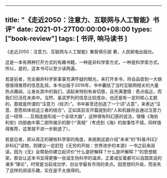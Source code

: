 
---
title: "《走近2050：注意力、互联网与人工智能》书评"
date: 2021-01-27T00:00:00+08:00
types: ["book-review"]
tags: [ 书评, 响马读书 ]
---

《走近2050：注意力、互联网与人工智能》集智俱乐部 著，人民邮电出版社。

这是一本有两种打开方式的有趣书籍，一种是非科学家方式，一种是科学家方式。所以，是的，这本书可以至少读两遍。

若是前者，完全摒弃科学家事事充满怀疑的眼光，来打开本书，将会品尝到一大锅很值得推荐的信息乱炖，本书出版于2016年，书中囊括了当时互联网相关的大量热点趣闻，让身处其中的我们，读起来特别有亲切感，且充满激情：奇点临近，而我们已活在未来中。当然，虽说罗列的信息比较庞杂，也还是有一定的核心主题的，那就是所谓的“注意力（经济）”。书中甚至还创造了一个词“占意”，来表达“注意、意愿和体验这三者的结合”。正如其前言开篇提到的“人和机器将会通过注意力这一纽带……互相连接形成一个全球大脑”，这种很有科幻感的说法，很像《海伯利安》四部曲中第二部所揭示的那个“真相”（考虑到《海》的故事性不错，同样值得推荐，这里就不进一步剧透了）。

若是后者，即从真正的硬核科学家的角度，来挑剔这部介绍“未来”的“科普/科幻/非科幻”读物，则建议一定赶在《无穷的开始：世界进步的本源》一书之前来阅读。因为《无》会帮助你建立起评价“什么是好解释？什么是坏解释？”的思想框架，那会让这本书显得更像一张滋生伪科学的温床，正着或反着都可以自圆其说的诸多“理论”，时常是当前成功学、创业学最有市场的卖点。因思想的升级，而丧失了这样的阅读乐趣，实在是不太值得的。
